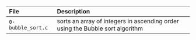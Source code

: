 | File | Description |
|:----- | :--------- |
| `0-bubble_sort.c` |  sorts an array of integers in ascending order using the Bubble sort algorithm |
